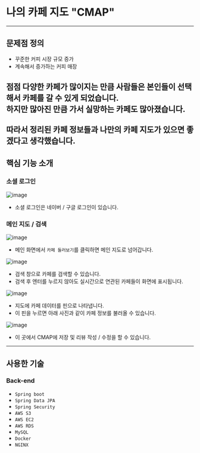 # 나의 카페 지도 "CMAP"

---
## 문제점 정의
- 꾸준한 커피 시장 규모 증가
- 계속해서 증가하는 커피 매장

**점점 다양한 카페가 많이지는 만큼 사람들은 본인들이 선택해서 카페를 갈 수 있게 되었습니다.**
<br>**하지만 많아진 만큼 가서 실망하는 카페도 많아졌습니다.**
<br></br>**따라서 정리된 카페 정보들과 나만의 카페 지도가 있으면 좋겠다고 생각했습니다.**
---
## 핵심 기능 소개
### 소셜 로그인
![image](https://github.com/UMCCMAP/server/assets/89764169/8581268b-3f57-452f-8036-c5ddfeda379c)
- 소셜 로그인은 네이버 / 구글 로그인이 있습니다.
### 메인 지도 / 검색
![image](https://github.com/UMCCMAP/server/assets/89764169/d59b686c-3c38-4ecf-b24c-cf06d011c366)
- 메인 화면에서 `카페 둘러보기`를 클릭하면 메인 지도로 넘어갑니다.

![image](https://github.com/UMCCMAP/server/assets/89764169/273478e8-cf05-4f6d-aaec-f47c4ef2f0d1)
- 검색 창으로 카페를 검색할 수 있습니다.
- 검색 후 엔터를 누르지 않아도 실시간으로 연관된 카페들이 화면에 표시됩니다.

![image](https://github.com/UMCCMAP/server/assets/89764169/e780dfc8-9117-484d-a251-a6afc8ed93f9)
- 지도에 카페 데이터를 핀으로 나타냅니다.
- 이 핀을 누르면 아래 사진과 같이 카페 정보를 불러올 수 있습니다.

![image](https://github.com/UMCCMAP/server/assets/89764169/5742d059-614e-4bb5-8d9f-f67bffc28261)
- 이 곳에서 CMAP에 저장 및 리뷰 작성 / 수정을 할 수 있습니다.

---
## 사용한 기술
### Back-end
- `Spring boot`
- `Spring Data JPA`
- `Spring Security`
- `AWS S3`
- `AWS EC2`
- `AWS RDS`
- `MySQL`
- `Docker`
- `NGINX`